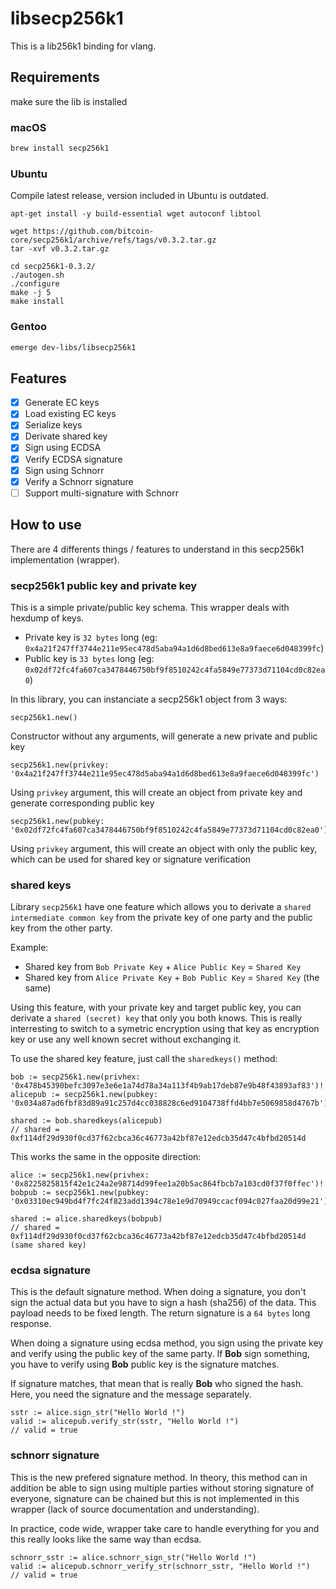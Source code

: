 # libsecp256k1

This is a lib256k1 binding for vlang.

## Requirements

make sure the lib is installed

### macOS

```bash
brew install secp256k1
```

### Ubuntu

Compile latest release, version included in Ubuntu is outdated.

```
apt-get install -y build-essential wget autoconf libtool

wget https://github.com/bitcoin-core/secp256k1/archive/refs/tags/v0.3.2.tar.gz
tar -xvf v0.3.2.tar.gz

cd secp256k1-0.3.2/
./autogen.sh
./configure
make -j 5
make install
```

### Gentoo

```bash
emerge dev-libs/libsecp256k1
```

## Features

- [x] Generate EC keys
- [x] Load existing EC keys
- [x] Serialize keys
- [x] Derivate shared key
- [x] Sign using ECDSA
- [x] Verify ECDSA signature
- [x] Sign using Schnorr
- [x] Verify a Schnorr signature
- [ ] Support multi-signature with Schnorr

## How to use

There are 4 differents things / features to understand in this secp256k1 implementation (wrapper).

### secp256k1 public key and private key

This is a simple private/public key schema. This wrapper deals with hexdump of keys.

- Private key is `32 bytes` long (eg: `0x4a21f247ff3744e211e95ec478d5aba94a1d6d8bed613e8a9faece6d048399fc`)
- Public key is `33 bytes` long (eg: `0x02df72fc4fa607ca3478446750bf9f8510242c4fa5849e77373d71104cd0c82ea0`)

In this library, you can instanciate a secp256k1 object from 3 ways:
```vlang
secp256k1.new()
```
Constructor without any arguments, will generate a new private and public key

```vlang
secp256k1.new(privkey: '0x4a21f247ff3744e211e95ec478d5aba94a1d6d8bed613e8a9faece6d048399fc')
```
Using `privkey` argument, this will create an object from private key and generate corresponding public key

```vlang
secp256k1.new(pubkey: '0x02df72fc4fa607ca3478446750bf9f8510242c4fa5849e77373d71104cd0c82ea0')
```
Using `privkey` argument, this will create an object with only the public key,
which can be used for shared key or signature verification

### shared keys

Library `secp256k1` have one feature which allows you to derivate a `shared intermediate common key` from
the private key of one party and the public key from the other party.

Example:
- Shared key from `Bob Private Key` + `Alice Public Key` = `Shared Key`
- Shared key from `Alice Private Key` + `Bob Public Key` = `Shared Key` (the same)

Using this feature, with your private key and target public key, you can derivate a `shared (secret) key`
that only you both knows. This is really interresting to switch to a symetric encryption using that key
as encryption key or use any well known secret without exchanging it.

To use the shared key feature, just call the `sharedkeys()` method:
```vlang
bob := secp256k1.new(privhex: '0x478b45390befc3097e3e6e1a74d78a34a113f4b9ab17deb87e9b48f43893af83')!
alicepub := secp256k1.new(pubkey: '0x034a87ad6fbf83d89a91c257d4cc038828c6ed9104738ffd4bb7e5069858d4767b')!

shared := bob.sharedkeys(alicepub)
// shared = 0xf114df29d930f0cd37f62cbca36c46773a42bf87e12edcb35d47c4bfbd20514d
```

This works the same in the opposite direction:
```vlang
alice := secp256k1.new(privhex: '0x8225825815f42e1c24a2e98714d99fee1a20b5ac864fbcb7a103cd0f37f0ffec')!
bobpub := secp256k1.new(pubkey: '0x03310ec949bd4f7fc24f823add1394c78e1e9d70949ccacf094c027faa20d99e21')!

shared := alice.sharedkeys(bobpub)
// shared = 0xf114df29d930f0cd37f62cbca36c46773a42bf87e12edcb35d47c4bfbd20514d (same shared key)
```

### ecdsa signature

This is the default signature method. When doing a signature, you don't sign the actual data but you
have to sign a hash (sha256) of the data. This payload needs to be fixed length. The return signature
is a `64 bytes` long response.

When doing a signature using ecdsa method, you sign using the private key and verify using the public key
of the same party. If **Bob** sign something, you have to verify using **Bob** public key is the signature matches.

If signature matches, that mean that is really **Bob** who signed the hash.
Here, you need the signature and the message separately.

```vlang
sstr := alice.sign_str("Hello World !")
valid := alicepub.verify_str(sstr, "Hello World !")
// valid = true
```

### schnorr signature

This is the new prefered signature method. In theory, this method can in addition be able to sign
using multiple parties without storing signature of everyone, signature can be chained but this is not
implemented in this wrapper (lack of source documentation and understanding).

In practice, code wide, wrapper take care to handle everything for you and this really looks like
the same way than ecdsa.

```vlang
schnorr_sstr := alice.schnorr_sign_str("Hello World !")
valid := alicepub.schnorr_verify_str(schnorr_sstr, "Hello World !")
// valid = true
```
